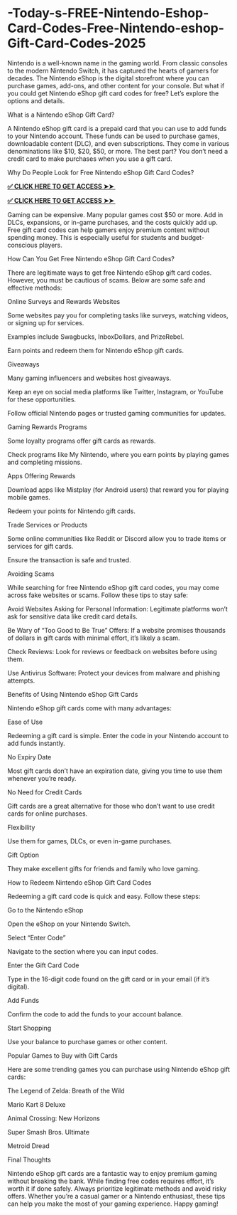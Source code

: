 # -Today-s-FREE-Nintendo-Eshop-Card-Codes-Free-Nintendo-eshop-Gift-Card-Codes-2025
Nintendo is a well-known name in the gaming world. From classic consoles to the modern Nintendo Switch, it has captured the hearts of gamers for decades. The Nintendo eShop is the digital storefront where you can purchase games, add-ons, and other content for your console. But what if you could get Nintendo eShop gift card codes for free? Let’s explore the options and details.

What is a Nintendo eShop Gift Card?

A Nintendo eShop gift card is a prepaid card that you can use to add funds to your Nintendo account. These funds can be used to purchase games, downloadable content (DLC), and even subscriptions. They come in various denominations like $10, $20, $50, or more. The best part? You don’t need a credit card to make purchases when you use a gift card.

Why Do People Look for Free Nintendo eShop Gift Card Codes?

**[✅ CLICK HERE TO GET ACCESS ➤➤ ​​](https://xnproo.com/giftcards/)**

**[✅ CLICK HERE TO GET ACCESS ➤➤ ​​](https://xnproo.com/giftcards/)**

Gaming can be expensive. Many popular games cost $50 or more. Add in DLCs, expansions, or in-game purchases, and the costs quickly add up. Free gift card codes can help gamers enjoy premium content without spending money. This is especially useful for students and budget-conscious players.

How Can You Get Free Nintendo eShop Gift Card Codes?

There are legitimate ways to get free Nintendo eShop gift card codes. However, you must be cautious of scams. Below are some safe and effective methods:

Online Surveys and Rewards Websites

Some websites pay you for completing tasks like surveys, watching videos, or signing up for services.

Examples include Swagbucks, InboxDollars, and PrizeRebel.

Earn points and redeem them for Nintendo eShop gift cards.

Giveaways

Many gaming influencers and websites host giveaways.

Keep an eye on social media platforms like Twitter, Instagram, or YouTube for these opportunities.

Follow official Nintendo pages or trusted gaming communities for updates.

Gaming Rewards Programs

Some loyalty programs offer gift cards as rewards.

Check programs like My Nintendo, where you earn points by playing games and completing missions.

Apps Offering Rewards

Download apps like Mistplay (for Android users) that reward you for playing mobile games.

Redeem your points for Nintendo gift cards.

Trade Services or Products

Some online communities like Reddit or Discord allow you to trade items or services for gift cards.

Ensure the transaction is safe and trusted.

Avoiding Scams

While searching for free Nintendo eShop gift card codes, you may come across fake websites or scams. Follow these tips to stay safe:

Avoid Websites Asking for Personal Information: Legitimate platforms won’t ask for sensitive data like credit card details.

Be Wary of “Too Good to Be True” Offers: If a website promises thousands of dollars in gift cards with minimal effort, it’s likely a scam.

Check Reviews: Look for reviews or feedback on websites before using them.

Use Antivirus Software: Protect your devices from malware and phishing attempts.

Benefits of Using Nintendo eShop Gift Cards

Nintendo eShop gift cards come with many advantages:

Ease of Use

Redeeming a gift card is simple. Enter the code in your Nintendo account to add funds instantly.

No Expiry Date

Most gift cards don’t have an expiration date, giving you time to use them whenever you’re ready.

No Need for Credit Cards

Gift cards are a great alternative for those who don’t want to use credit cards for online purchases.

Flexibility

Use them for games, DLCs, or even in-game purchases.

Gift Option

They make excellent gifts for friends and family who love gaming.

How to Redeem Nintendo eShop Gift Card Codes

Redeeming a gift card code is quick and easy. Follow these steps:

Go to the Nintendo eShop

Open the eShop on your Nintendo Switch.

Select “Enter Code”

Navigate to the section where you can input codes.

Enter the Gift Card Code

Type in the 16-digit code found on the gift card or in your email (if it’s digital).

Add Funds

Confirm the code to add the funds to your account balance.

Start Shopping

Use your balance to purchase games or other content.

Popular Games to Buy with Gift Cards

Here are some trending games you can purchase using Nintendo eShop gift cards:

The Legend of Zelda: Breath of the Wild

Mario Kart 8 Deluxe

Animal Crossing: New Horizons

Super Smash Bros. Ultimate

Metroid Dread

Final Thoughts

Nintendo eShop gift cards are a fantastic way to enjoy premium gaming without breaking the bank. While finding free codes requires effort, it’s worth it if done safely. Always prioritize legitimate methods and avoid risky offers. Whether you’re a casual gamer or a Nintendo enthusiast, these tips can help you make the most of your gaming experience. Happy gaming!
